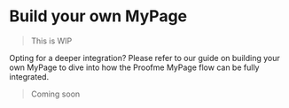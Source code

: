 # Build your own MyPage

> This is WIP

Opting for a deeper integration?
Please refer to our guide on building your own MyPage to dive into how the Proofme MyPage flow can be fully integrated.

> Coming soon